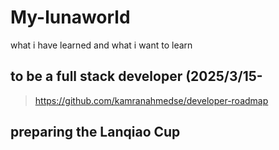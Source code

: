 # My-lunaworld
what i have learned and what i want to learn

## to be a full stack developer (2025/3/15-
>https://github.com/kamranahmedse/developer-roadmap

## preparing the Lanqiao Cup
